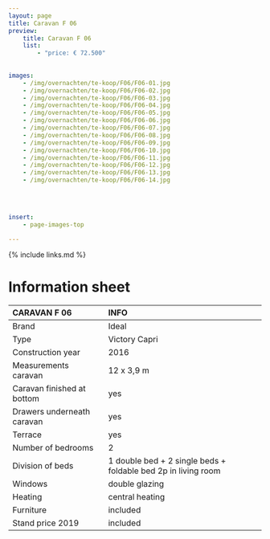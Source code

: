 ```yaml
---
layout: page
title: Caravan F 06
preview: 
    title: Caravan F 06
    list:
        - "price: € 72.500"
        
        
images:
    - /img/overnachten/te-koop/F06/F06-01.jpg
    - /img/overnachten/te-koop/F06/F06-02.jpg
    - /img/overnachten/te-koop/F06/F06-03.jpg
    - /img/overnachten/te-koop/F06/F06-04.jpg
    - /img/overnachten/te-koop/F06/F06-05.jpg
    - /img/overnachten/te-koop/F06/F06-06.jpg
    - /img/overnachten/te-koop/F06/F06-07.jpg
    - /img/overnachten/te-koop/F06/F06-08.jpg
    - /img/overnachten/te-koop/F06/F06-09.jpg
    - /img/overnachten/te-koop/F06/F06-10.jpg
    - /img/overnachten/te-koop/F06/F06-11.jpg
    - /img/overnachten/te-koop/F06/F06-12.jpg
    - /img/overnachten/te-koop/F06/F06-13.jpg
    - /img/overnachten/te-koop/F06/F06-14.jpg
  

    
    
insert:
    - page-images-top
    
---
```


{% include links.md %}



# Information sheet 

CARAVAN F 06                | INFO        | 
:---------------------------|:------------|
Brand                       |Ideal
Type                        |Victory Capri
Construction year           |2016
Measurements caravan        |12 x 3,9 m
Caravan finished at bottom  |yes
Drawers underneath caravan  |yes
Terrace                     |yes
Number of bedrooms          |2
Division of beds            |1 double bed + 2 single beds + foldable bed 2p in living room
Windows                     |double glazing
Heating                     |central heating
Furniture                   |included
Stand price 2019            |included
